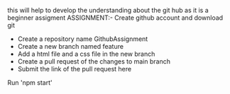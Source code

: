 this will help to develop the understanding about the git hub as it is a beginner assigment
ASSIGNMENT:-
Create github account and download git
- Create a repository name GithubAssignment
- Create a new branch named feature
- Add a html file and a css file in the new branch
- Create a pull request of the changes to main branch
- Submit the link of the pull request here


Run 'npm start'
